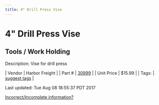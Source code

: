 ```yaml
---
title: 4" Drill Press Vise
---
```


# 4" Drill Press Vise
## Tools / Work Holding
Description: 	Vise for drill press 

| Vendor | Harbor Freight | 
| Part # | [30999](http://www.harborfreight.com/4-inch-jaw-capacity-drill-press-vise-30999.html) | 
| Unit Price | $15.99 | 
| Tags: | [suggest tags](https://docs.google.com/forms/d/e/1FAIpQLSeWyY8v3RgOty-MyWmh9U0iivNYN_molChYyS-0U-o-kOAv_g/viewform) | 

Last updated: Tue Aug 08 18:55:37 PDT 2017

 [Incorrect/Incomplete information?](https://docs.google.com/forms/d/e/1FAIpQLSeWyY8v3RgOty-MyWmh9U0iivNYN_molChYyS-0U-o-kOAv_g/viewform)